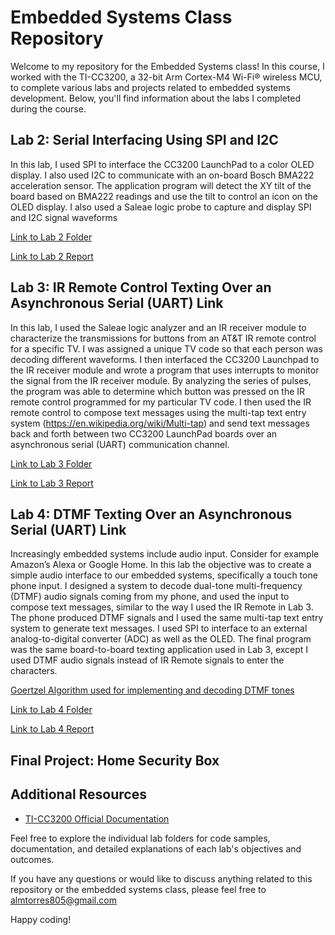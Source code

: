 # Embedded Systems Class Repository

Welcome to my repository for the Embedded Systems class! In this course, I worked with the TI-CC3200, a 32-bit Arm Cortex-M4 Wi-Fi® wireless MCU, to complete various labs and projects related to embedded systems development. Below, you'll find information about the labs I completed during the course.

## Lab 2: Serial Interfacing Using SPI and I2C

In this lab, I used SPI to interface the CC3200 LaunchPad to a color OLED display. I also used I2C to communicate with an on-board Bosch BMA222 acceleration sensor. The application program will detect the XY tilt of the board based on BMA222 readings and use the tilt to control an icon on the OLED display. I also used a Saleae logic probe to capture and display SPI and I2C signal waveforms

[Link to Lab 2 Folder](https://github.com/almtorres805/eec172/tree/main/Lab2_Ball_Movement_Display)

[Link to Lab 2 Report](https://github.com/almtorres805/eec172/blob/main/Lab2_Ball_Movement_Display/Lab2Report.pdf)

## Lab 3: IR Remote Control Texting Over an Asynchronous Serial (UART) Link

In this lab, I used the Saleae logic analyzer and an IR receiver module to characterize the 
transmissions for buttons from an AT&T IR remote control for a specific TV. I was assigned a 
unique TV code so that each person was decoding different waveforms. I then interfaced the CC3200 
Launchpad to the IR receiver module and wrote a program that uses interrupts to monitor the signal from the IR 
receiver module. By analyzing the series of pulses, the program was able to determine which button was 
pressed on the IR remote control programmed for my particular TV code. I then used the IR remote
control to compose text messages using the multi-tap text entry system (https://en.wikipedia.org/wiki/Multi-tap) 
and send text messages back and forth between two CC3200 LaunchPad boards over an asynchronous serial 
(UART) communication channel.

[Link to Lab 3 Folder](https://github.com/almtorres805/eec172/tree/main/lab3_Test_Messaging)

[Link to Lab 3 Report](https://github.com/almtorres805/eec172/tree/main/lab3_Test_Messaging/Lab3Report.pdf)

## Lab 4: DTMF Texting Over an Asynchronous Serial (UART) Link

Increasingly embedded systems include audio input. Consider for example Amazon’s Alexa or 
Google Home. In this lab the objective was to create a simple audio interface to our embedded systems, specifically a touch tone phone input. I designed a system to decode dual-tone multi-frequency (DTMF) audio signals coming from my phone, and used the input to compose text messages, similar to the way I used the IR Remote in 
Lab 3. The phone produced DTMF signals and I used the same multi-tap text entry system to 
generate text messages. I used SPI to interface to an external analog-to-digital converter (ADC) as well as the OLED. 
The final program was the same board-to-board texting application used in Lab 3, except I used DTMF 
audio signals instead of IR Remote signals to enter the characters.

[Goertzel Algorithm used for implementing and decoding DTMF tones](https://en.wikipedia.org/wiki/Goertzel_algorithm)

[Link to Lab 4 Folder](https://github.com/almtorres805/eec172/tree/main/lab4_DTMF_Text_Messaging)

[Link to Lab 4 Report](https://github.com/almtorres805/eec172/blob/main/lab4_DTMF_Text_Messaging/Lab%204%20Report.pdf)

## Final Project: Home Security Box

## Additional Resources

- [TI-CC3200 Official Documentation](https://www.ti.com/product/CC3200)

Feel free to explore the individual lab folders for code samples, documentation, and detailed explanations of each lab's objectives and outcomes.

If you have any questions or would like to discuss anything related to this repository or the embedded systems class, please feel free to almtorres805@gmail.com

Happy coding!
